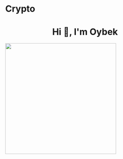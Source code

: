 # Crypto
<h1 align="center">Hi 👋, I'm Oybek</h1>
<img align="center" height="350" src="https://github.com/Zuhriddinov-O/crypto/assets/132928569/c61c0efb-73d7-4eed-afc9-7fe501d8f359">

